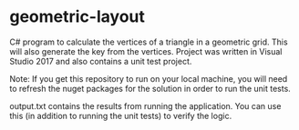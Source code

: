 # geometric-layout

C# program to calculate the vertices of a triangle in a geometric grid. This will also generate the key from the vertices.
Project was written in Visual Studio 2017 and also contains a unit test project.

Note: If you get this repository to run on your local machine, you will need to refresh the nuget packages for the solution in order to run the unit tests.

output.txt contains the results from running the application. You can use this (in addition to running the unit tests) to verify the logic.
